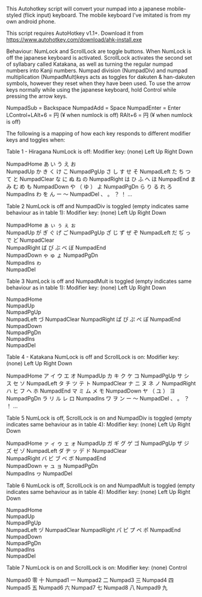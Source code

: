 This Autohotkey script will convert your numpad into a japanese mobile-styled (flick input) keyboard. The mobile keyboard I've imitated is from my own android phone.

This script requires AutoHotkey v1.1+. Download it from https://www.autohotkey.com/download/ahk-install.exe

Behaviour: 
NumLock and ScrollLock are toggle buttons. When NumLock is off the japanese keyboard is activated. 
ScrollLock activates the second set of syllabary called Katakana, as well as turning the regular numpad numbers into Kanji numbers.
Numpad division (NumpadDiv) and numpad multiplication (NumpadMult)keys acts as toggles for dakuten & han-dakuten symbols, however they reset when they have been used.
To use the arrow keys normally while using the japanese keyboard, hold Control while pressing the arrow keys.

NumpadSub 	= Backspace
NumpadAdd 	= Space
NumpadEnter 	= Enter
LControl+LAlt+6	= 円 (¥ when numlock is off)
RAlt+6		= 円 (¥ when numlock is off)

The following is a mapping of how each key responds to different modifier keys and toggles when:

Table 1 - Hiragana
NumLock is off:
Modifier key:		(none)		Left		Up		Right		Down
			
NumpadHome		あ		い		う		え		お	
NumpadUp		か		き		く		け		こ
NumpadPgUp		さ		し		す		せ		そ
NumpadLeft		た		ち		つ		て		と
NumpadClear		な		に		ぬ		ね		の
NumpadRight		は		ひ		ふ		へ		ほ
NumpadEnd		ま		み		む		め		も 
NumpadDown		や		（		ゆ		）		よ
NumpadPgDn		ら		り		る		れ		ろ
NumpadIns		わ		を		ん		ー		〜
NumpadDel		、		。		？		！		…

Table  2
NumLock is off and NumpadDiv is toggled (empty indicates same behaviour as in table 1):
Modifier key:		(none)		Left		Up		Right		Down
			
NumpadHome		ぁ		ぃ		ぅ		ぇ		ぉ	
NumpadUp		が		ぎ		ぐ		げ		ご
NumpadPgUp		ざ		じ		ず		ぜ		ぞ
NumpadLeft		だ		ぢ		っ		で		ど
NumpadClear		
NumpadRight		ば		び		ぶ		べ		ぼ
NumpadEnd		
NumpadDown		ゃ				ゅ				ょ
NumpadPgDn		
NumpadIns		ゎ		
NumpadDel		

Table  3
NumLock is off and NumpadMult is toggled (empty indicates same behaviour as in table 1):
Modifier key:		(none)		Left		Up		Right	Down
			
NumpadHome			
NumpadUp		
NumpadPgUp		
NumpadLeft						づ
NumpadClear	
NumpadRight		ぱ		ぴ		ぷ		ぺ		ぽ
NumpadEnd		
NumpadDown		
NumpadPgDn		
NumpadIns		
NumpadDel	

Table  4 - Katakana
NumLock is off and ScrollLock is on:
Modifier key:		(none)		Left		Up		Right		Down
			
NumpadHome		ア		イ		ウ		エ		オ
NumpadUp		カ		キ		ク		ケ		コ
NumpadPgUp		サ		シ		ス		セ		ソ
NumpadLeft		タ		チ		ツ		テ		ト
NumpadClear		ナ		ニ		ヌ		ネ		ノ
NumpadRight		ハ		ヒ		フ		ヘ		ホ
NumpadEnd		マ		ミ		ム		メ		モ
NumpadDown		ヤ		（		ユ		）		ヨ
NumpadPgDn		ラ		リ		ル		レ		ロ
NumpadIns		ワ		ヲ		ン		ー		〜
NumpadDel		、		。		？		！		…

Table  5
NumLock is off, ScrollLock is on and NumpadDiv is toggled (empty indicates same behaviour as in table 4):
Modifier key:		(none)		Left		Up		Right		Down
			
NumpadHome		ァ		ィ		ゥ		ェ		ォ
NumpadUp		ガ		ギ		グ		ゲ		ゴ
NumpadPgUp		ザ		ジ		ズ		ゼ		ゾ
NumpadLeft		ダ		ヂ		ッ		デ		ド
NumpadClear		
NumpadRight		バ		ビ		ブ		ベ		ボ
NumpadEnd		
NumpadDown		ャ				ュ				ョ
NumpadPgDn		
NumpadIns		ヮ
NumpadDel		

Table  6
NumLock is off, ScrollLock is on and NumpadMult is toggled (empty indicates same behaviour as in table 4):
Modifier key:		(none)		Left		Up		Right		Down
			
NumpadHome		
NumpadUp		
NumpadPgUp		
NumpadLeft						ヅ
NumpadClear
NumpadRight		パ		ピ		プ		ペ		ポ
NumpadEnd		
NumpadDown		
NumpadPgDn		
NumpadIns		
NumpadDel	

Table  7
NumLock is on and ScrollLock is on:
Modifier key:		(none)		Control
			
Numpad0 		零		十
Numpad1 		一
Numpad2 		二
Numpad3 		三
Numpad4 		四
Numpad5 		五
Numpad6 		六
Numpad7			七
Numpad8			八
Numpad9			九
